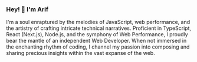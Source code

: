 ### Hey! 👋 I'm Arif
I'm a soul enraptured by the melodies of JavaScript, web performance, and the artistry of crafting intricate technical narratives. Proficient in TypeScript, React (Next.js), Node.js, and the symphony of Web Performance, I proudly bear the mantle of an independent Web Developer. When not immersed in the enchanting rhythm of coding, I channel my passion into composing and sharing precious insights within the vast expanse of the web.  

<!--
**arif2758/arif2758** is a ✨ _special_ ✨ repository because its `README.md` (this file) appears on your GitHub profile.

Here are some ideas to get you started:

- 🔭 I’m currently working on ...
- 🌱 I’m currently learning ...
- 👯 I’m looking to collaborate on ...
- 🤔 I’m looking for help with ...
- 💬 Ask me about ...
- 📫 How to reach me: ...
- 😄 Pronouns: ...
- ⚡ Fun fact: ...
-->
